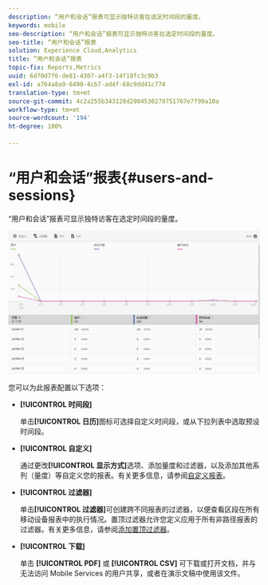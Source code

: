 ```yaml
---
description: “用户和会话”报表可显示独特访客在选定时间段的量度。
keywords: mobile
seo-description: “用户和会话”报表可显示独特访客在选定时间段的量度。
seo-title: “用户和会话”报表
solution: Experience Cloud,Analytics
title: “用户和会话”报表
topic-fix: Reports,Metrics
uuid: 6d70d7f6-de81-4307-a4f3-14f18fc3c9b3
exl-id: a764a8a9-6490-4cb7-ad4f-68c9dd41c774
translation-type: tm+mt
source-git-commit: 4c2a255b343128d2904530279751767e7f99a10a
workflow-type: tm+mt
source-wordcount: '194'
ht-degree: 100%

---
```


# “用户和会话”报表{#users-and-sessions}

“用户和会话”报表可显示独特访客在选定时间段的量度。

![“用户和会话”报表](assets/users_sessions.png)

您可以为此报表配置以下选项：

* **[!UICONTROL 时间段]**

   单击&#x200B;**[!UICONTROL 日历]**&#x200B;图标可选择自定义时间段，或从下拉列表中选取预设时间段。

* **[!UICONTROL 自定义]**

   通过更改&#x200B;**[!UICONTROL 显示方式]**&#x200B;选项、添加量度和过滤器，以及添加其他系列（量度）等自定义您的报表。有关更多信息，请参阅[自定义报表](/help/using/usage/reports-customize/t-reports-customize.md)。

* **[!UICONTROL 过滤器]**

   单击&#x200B;**[!UICONTROL 过滤器]**&#x200B;可创建跨不同报表的过滤器，以便查看区段在所有移动设备报表中的执行情况。置顶过滤器允许您定义应用于所有非路径报表的过滤器。有关更多信息，请参阅[添加置顶过滤器](/help/using/usage/reports-customize/t-sticky-filter.md)。

* **[!UICONTROL 下载]**

   单击 **[!UICONTROL PDF]** 或 **[!UICONTROL CSV]** 可下载或打开文档，并与无法访问 Mobile Services 的用户共享，或者在演示文稿中使用该文件。
